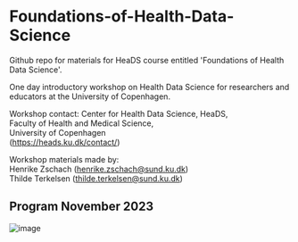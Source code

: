 # Foundations-of-Health-Data-Science

Github repo for materials for HeaDS course entitled 'Foundations of Health Data Science'. 

One day introductory workshop on Health Data Science for researchers and educators at the University of Copenhagen.

Workshop contact:
Center for Health Data Science, HeaDS, <br>
Faculty of Health and Medical Science, <br>
University of Copenhagen <br>
(https://heads.ku.dk/contact/) <br>

Workshop materials made by: <br>
Henrike Zschach (henrike.zschach@sund.ku.dk) <br>
Thilde Terkelsen (thilde.terkelsen@sund.ku.dk) <br>



## Program November 2023
![image]([https://github.com/Center-for-Health-Data-Science/Foundations-of-Health-Data-Science/edit/main/FHDS_PROGRAM.jpg])
